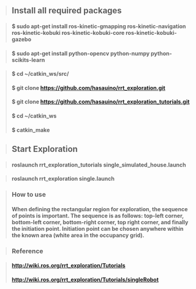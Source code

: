 >## Install all required packages

>#### $ sudo apt-get install ros-kinetic-gmapping ros-kinetic-navigation ros-kinetic-kobuki ros-kinetic-kobuki-core ros-kinetic-kobuki-gazebo

>#### $ sudo apt-get install python-opencv python-numpy python-scikits-learn

>#### $ cd ~/catkin_ws/src/
>#### $ git clone https://github.com/hasauino/rrt_exploration.git
>#### $ git clone https://github.com/hasauino/rrt_exploration_tutorials.git
>#### $ cd ~/catkin_ws
>#### $ catkin_make

>## Start Exploration

>#### roslaunch rrt_exploration_tutorials single_simulated_house.launch

>#### roslaunch rrt_exploration single.launch

>### How to use
>#### When defining the rectangular region for exploration, the sequence of points is important. The sequence is as follows: top-left corner, bottom-left corner, bottom-right corner, top right corner, and finally the initiation point. Initiation point can be chosen anywhere within the known area (white area in the occupancy grid).


>### Reference

>#### http://wiki.ros.org/rrt_exploration/Tutorials
>#### http://wiki.ros.org/rrt_exploration/Tutorials/singleRobot
